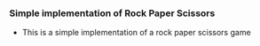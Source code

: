 ### Simple implementation of Rock Paper Scissors
- This is a simple implementation of a rock paper scissors game
